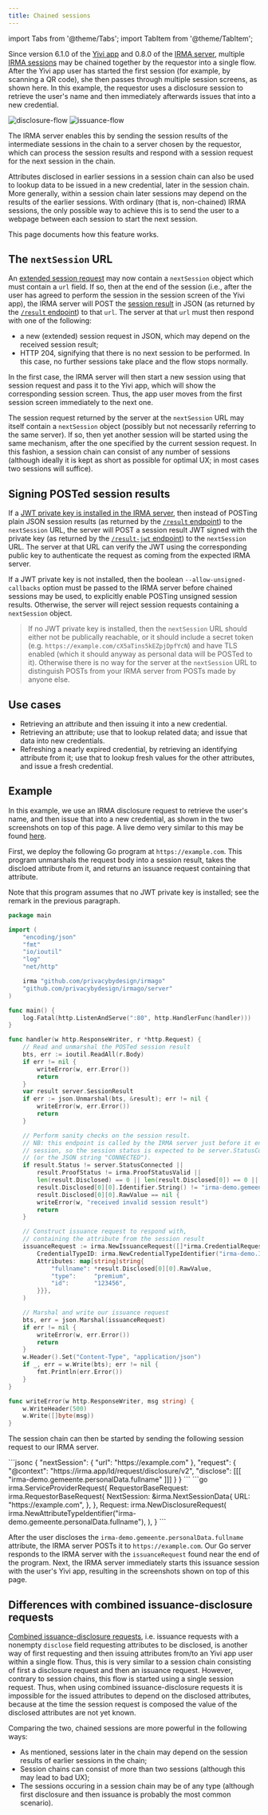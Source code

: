 ```yaml
---
title: Chained sessions
---
```


import Tabs from '@theme/Tabs';
import TabItem from '@theme/TabItem';

Since version 6.1.0 of the [Yivi app](yivi-app.md) and 0.8.0 of the [IRMA server](irma-server.md), multiple [IRMA sessions](what-is-yivi.md#session-types) may be chained together by the requestor into a single flow. After the Yivi app user has started the first session (for example, by scanning a QR code), she then passes through multiple session screens, as shown here. In this example, the requestor uses a disclosure session to retrieve the user's name and then immediately afterwards issues that into a new credential.

<div className="center" style={{ textAlign: "center", marginBottom: "1em" }}>
  <img
    src="/img/chain-disclosure.png"
    style={{ width: "35%" }}
    alt="disclosure-flow"
  />
  <img
    src="/img/chain-issuance.png"
    style={{ width: "35%", marginRight: "3em" }}
    alt="issuance-flow"
  />
</div>

The IRMA server enables this by sending the session results of the intermediate sessions in the chain to a server chosen by the requestor, which can process the session results and respond with a session request for the next session in the chain.

Attributes disclosed in earlier sessions in a session chain can also be used to lookup data to be issued in a new credential, later in the session chain. More generally, within a session chain later sessions may depend on the results of the earlier sessions. With ordinary (that is, non-chained) IRMA sessions, the only possible way to achieve this is to send the user to a webpage between each session to start the next session.

This page documents how this feature works.

## The `nextSession` URL

An [extended session request](session-requests.md#extra-parameters) may now contain a `nextSession` object which must contain a `url` field. If so, then at the end of the session (i.e., after the user has agreed to perform the session in the session screen of the Yivi app), the IRMA server will POST the [session result](https://pkg.go.dev/github.com/privacybydesign/irmago/server#SessionResult) in JSON (as returned by the [`/result` endpoint](api-irma-server#get-session-requestortoken-result)) to that `url`. The server at that `url` must then respond with one of the following:

* a new (extended) session request in JSON, which may depend on the received session result;
* HTTP 204, signifying that there is no next session to be performed. In this case, no further sessions take place and the flow stops normally.

In the first case, the IRMA server will then start a new session using that session request and pass it to the Yivi app, which will show the corresponding session screen. Thus, the app user moves from the first session screen immediately to the next one.

The session request returned by the server at the `nextSession` URL may itself contain a `nextSession` object (possibly but not necessarily referring to the same server). If so, then yet another session will be started using the same mechanism, after the one specified by the current session request. In this fashion, a session chain can consist of any number of sessions (although ideally it is kept as short as possible for optimal UX; in most cases two sessions will suffice).

## Signing POSTed session results

If a [JWT private key is installed in the IRMA server](irma-server.md#signed-jwt-session-results), then instead of POSTing plain JSON session results (as returned by the [`/result` endpoint](api-irma-server#get-session-requestortoken-result)) to the `nextSession` URL, the server will POST a session result JWT signed with the private key (as returned by the [`/result-jwt` endpoint](api-irma-server.md#get-session-requestortoken-result-jwt)) to the `nextSession` URL. The server at that URL can verify the JWT using the corresponding public key to authenticate the request as coming from the expected IRMA server.

If a JWT private key is not installed, then the boolean `--allow-unsigned-callbacks` option must be passed to the IRMA server before chained sessions may be used, to explicitly enable POSTing unsigned session results. Otherwise, the server will reject session requests containing a `nextSession` object.

> If no JWT private key is installed, then the `nextSession` URL should either not be publically reachable, or it should include a secret token (e.g. `https://example.com/cX5aTins5kEZpjDpfYcN`) and have TLS enabled (which it should anyway as personal data will be POSTed to it). Otherwise there is no way for the server at the `nextSession` URL to distinguish POSTs from your IRMA server from POSTs made by anyone else.

## Use cases

* Retrieving an attribute and then issuing it into a new credential.
* Retrieving an attribute; use that to lookup related data; and issue that data into new credentials.
* Refreshing a nearly expired credential, by retrieving an identifying attribute from it; use that to lookup fresh values for the other attributes, and issue a fresh credential.

## Example

In this example, we use an IRMA disclosure request to retrieve the user's name, and then issue that into a new credential, as shown in the two screenshots on top of this page. A live demo very similar to this may be found [here](https://privacybydesign.foundation/demo/irmaTubePremium).

First, we deploy the following Go program at `https://example.com`. This program unmarshals the request body into a session result, takes the discloed attribute from it, and returns an issuance request containing that attribute.

Note that this program assumes that no JWT private key is installed; see the remark in the previous paragraph.

```go
package main

import (
	"encoding/json"
	"fmt"
	"io/ioutil"
	"log"
	"net/http"

	irma "github.com/privacybydesign/irmago"
	"github.com/privacybydesign/irmago/server"
)

func main() {
	log.Fatal(http.ListenAndServe(":80", http.HandlerFunc(handler)))
}

func handler(w http.ResponseWriter, r *http.Request) {
	// Read and unmarshal the POSTed session result
	bts, err := ioutil.ReadAll(r.Body)
	if err != nil {
		writeError(w, err.Error())
		return
	}
	var result server.SessionResult
	if err := json.Unmarshal(bts, &result); err != nil {
		writeError(w, err.Error())
		return
	}

	// Perform sanity checks on the session result.
	// NB: this endpoint is called by the IRMA server just before it ends the
	// session, so the session status is expected to be server.StatusConnected
	// (or the JSON string "CONNECTED").
	if result.Status != server.StatusConnected ||
		result.ProofStatus != irma.ProofStatusValid ||
		len(result.Disclosed) == 0 || len(result.Disclosed[0]) == 0 ||
		result.Disclosed[0][0].Identifier.String() != "irma-demo.gemeente.personalData.fullname" ||
		result.Disclosed[0][0].RawValue == nil {
		writeError(w, "received invalid session result")
		return
	}

	// Construct issuance request to respond with,
	// containing the attribute from the session result
	issuanceRequest := irma.NewIssuanceRequest([]*irma.CredentialRequest{{
		CredentialTypeID: irma.NewCredentialTypeIdentifier("irma-demo.IRMATube.member"),
		Attributes: map[string]string{
			"fullname": *result.Disclosed[0][0].RawValue,
			"type":     "premium",
			"id":       "123456",
		}}},
	)

	// Marshal and write our issuance request
	bts, err = json.Marshal(issuanceRequest)
	if err != nil {
		writeError(w, err.Error())
		return
	}
	w.Header().Set("Content-Type", "application/json")
	if _, err = w.Write(bts); err != nil {
		fmt.Println(err.Error())
	}
}

func writeError(w http.ResponseWriter, msg string) {
	w.WriteHeader(500)
	w.Write([]byte(msg))
}
```

The session chain can then be started by sending the following session request to our IRMA server.

<Tabs>
  <TabItem value="json" label="Extended session request (JSON)" default>
  	```jsonc
		{
		"nextSession": {
			"url": "https://example.com"
		},
		"request": {
			"@context": "https://irma.app/ld/request/disclosure/v2",
			"disclose": [[[ "irma-demo.gemeente.personalData.fullname" ]]]
		}
	}
	```
  </TabItem>
  <TabItem value="go" label="Extended session request (Go)">
    ```go
	irma.ServiceProviderRequest{
		RequestorBaseRequest: irma.RequestorBaseRequest{
			NextSession: &irma.NextSessionData{
				URL: "https://example.com",
			},
		},
		Request: irma.NewDisclosureRequest(
			irma.NewAttributeTypeIdentifier("irma-demo.gemeente.personalData.fullname"),
		),
	}
	```
  </TabItem>
</Tabs>

After the user discloses the `irma-demo.gemeente.personalData.fullname` attribute, the IRMA server POSTs it to `https://example.com`. Our Go server responds to the IRMA server with the `issuanceRequest` found near the end of the program. Next, the IRMA server immediately starts this issuance session with the user's Yivi app, resulting in the screenshots shown on top of this page.

## Differences with combined issuance-disclosure requests

[Combined issuance-disclosure requests](session-requests.md#issuance-requests), i.e. issuance requests with a nonempty `disclose` field requesting attributes to be disclosed, is another way of first requesting and then issuing attributes from/to an Yivi app user within a single flow. Thus, this is very similar to a session chain consisting of first a disclosure request and then an issuance request. However, contrary to session chains, this flow is started using a single session request. Thus, when using combined issuance-disclosure requests it is impossible for the issued attributes to depend on the disclosed attributes, because at the time the session request is composed the value of the disclosed attributes are not yet known.

Comparing the two, chained sessions are more powerful in the following ways:

* As mentioned, sessions later in the chain may depend on the session results of earlier sessions in the chain;
* Session chains can consist of more than two sessions (although this may lead to bad UX);
* The sessions occuring in a session chain may be of any type (although first disclosure and then issuance is probably the most common scenario).
